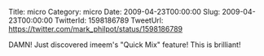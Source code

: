 Title: micro
Category: micro
Date: 2009-04-23T00:00:00
Slug: 2009-04-23T00:00:00
TwitterId: 1598186789
TweetUrl: https://twitter.com/mark_philpot/status/1598186789

DAMN! Just discovered imeem's "Quick Mix" feature!  This is brilliant!